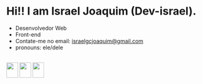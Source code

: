 # Hi!! I am Israel Joaquim (Dev-israel).

- Desenvolvedor Web
- Front-end
- Contate-me no email: israelgcjoaquim@gmail.com
- pronouns: ele/dele

<div style="display: inline-block"><br>
<img align="center" width="30" height="40" src="https://cdn.jsdelivr.net/gh/devicons/devicon/icons/html5/html5-plain.svg" />
<img align="center" width="30" height="40" src="https://cdn.jsdelivr.net/gh/devicons/devicon/icons/css3/css3-plain.svg"  />
<img align="center" width="30" height="40" src="https://cdn.jsdelivr.net/gh/devicons/devicon/icons/javascript/javascript-plain.svg" />

